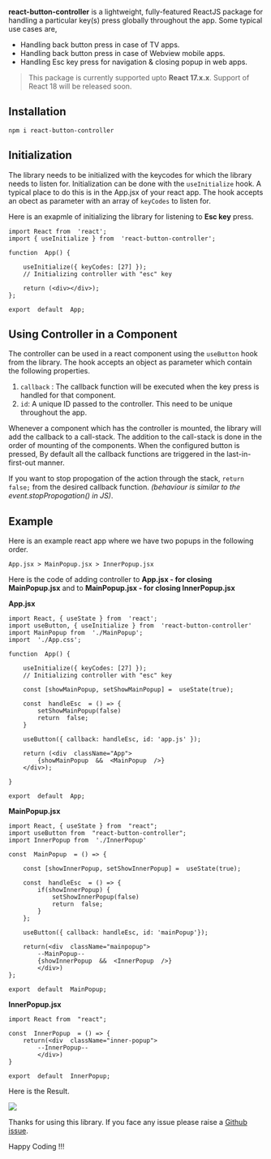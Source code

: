 **react-button-controller** is a lightweight, fully-featured ReactJS package for handling a particular key(s) press globally throughout the app. Some typical use cases are,

 - Handling back button press in case of TV apps.
 - Handling back button press in case of Webview mobile apps.
 - Handling Esc key press for navigation & closing popup in web apps.

> This package is currently supported upto **React 17.x.x**. Support of
> React 18 will be released soon.


## Installation

    npm i react-button-controller
## Initialization
The library needs to be initialized with the keycodes for which the library needs to listen for. Initialization can be done with the `useInitialize` hook. A typical place to do this is in the App.jsx of your react app. The hook accepts an obect as parameter with an array of `keyCodes` to listen for.

Here is an exapmle of initializing the library for listening to **Esc key** press.

      

    import React from  'react';
    import { useInitialize } from  'react-button-controller';
    
    function  App() {
    
	    useInitialize({ keyCodes: [27] });
	    // Initializing controller with "esc" key
	   
	    return (<div></div>);
	};
    
    export  default  App;

## Using Controller in a Component
The controller can be used in a react component using the `useButton` hook from the library. The hook accepts an object as parameter which contain the following properties.

 1. `callback` : The callback function will be executed when the key press is handled for that component.
 2. `id`: A unique ID passed to the controller. This need to be unique throughout the app.

Whenever a component which has the controller is mounted, the library will add the callback to a call-stack. The addition to the call-stack is done in the order of mounting of the components.
When the configured button is pressed, By default all the callback functions are triggered in the last-in-first-out manner. 

If you want to stop propogation of the action through the stack, `return false;` from the desired callback function. *(behaviour is similar to the event.stopPropogation() in JS)*.

## Example
Here is an example react app where we have two popups in the following order.

    App.jsx > MainPopup.jsx > InnerPopup.jsx

Here is the code of adding controller to **App.jsx - for closing MainPopup.jsx** and to **MainPopup.jsx - for closing InnerPopup.jsx**

**App.jsx**

    import React, { useState } from  'react';
    import useButton, { useInitialize } from  'react-button-controller'
    import MainPopup from  './MainPopup';
    import  './App.css';
    
    function  App() {
    
	    useInitialize({ keyCodes: [27] });
	    // Initializing controller with "esc" key
	    
	    const [showMainPopup, setShowMainPopup] =  useState(true);
	 
	    const  handleEsc  = () => {
		    setShowMainPopup(false)
		    return  false;
	    }
	    
	    useButton({ callback: handleEsc, id: 'app.js' });
	    
	    return (<div  className="App">
		    {showMainPopup  &&  <MainPopup  />}
	    </div>);
	    
    }
    
    export  default  App;

**MainPopup.jsx**

    import React, { useState } from  "react";
    import useButton from  "react-button-controller";
    import InnerPopup from  './InnerPopup'

    const  MainPopup  = () => {
    
	    const [showInnerPopup, setShowInnerPopup] =  useState(true);
	    
	    const  handleEsc  = () => {
		    if(showInnerPopup) {
			    setShowInnerPopup(false)
			    return  false;
		    }
	    };
	    
	    useButton({ callback: handleEsc, id: 'mainPopup'});
	    
	    return(<div  className="mainpopup">
		    --MainPopup--
		    {showInnerPopup  &&  <InnerPopup  />}
		    </div>)
    };
    
    export  default  MainPopup;
**InnerPopup.jsx**

    import React from  "react";
    
    const  InnerPopup  = () => {
	    return(<div  className="inner-popup">
		    --InnerPopup--
		    </div>)
    }
    
    export  default  InnerPopup;

Here is the Result.

![](https://media1.tenor.com/images/e80bd836e44091ba47d26213269569f4/tenor.gif?itemid=26049274)

Thanks for using this library. If you face any issue please raise a [Github issue](https://github.com/harihkh/react-button-controller/issues/new). 

Happy Coding !!!